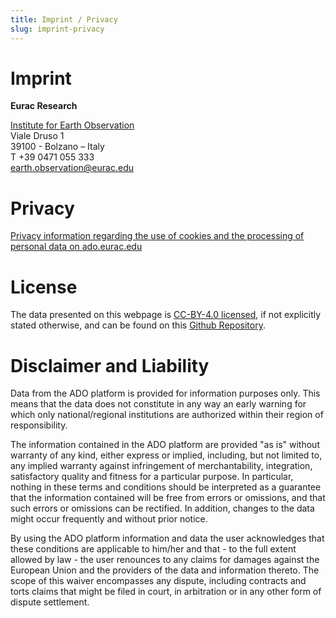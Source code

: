 ```yaml
---
title: Imprint / Privacy
slug: imprint-privacy
---
```


# Imprint
**Eurac Research**

[Institute for Earth Observation](https://www.eurac.edu/en/institutes-centers/institute-for-earth-observation)  
Viale Druso 1  
39100 - Bolzano – Italy  
T +39 0471 055 333  
earth.observation@eurac.edu  

# Privacy
[Privacy information regarding the use of cookies and the processing of personal data on ado.eurac.edu](https://www.eurac.edu/en/static/privacy-policy)

# License
The data presented on this webpage is [CC-BY-4.0 licensed](https://github.com/Eurac-Research/ado-data/blob/main/LICENSE.md), if not explicitly stated otherwise, and can be found on this [Github Repository](https://github.com/Eurac-Research/ado-data).

# Disclaimer and Liability
Data from the ADO platform is provided for information purposes only. This means that the data does not constitute in any way an early warning for which only national/regional institutions are authorized within their region of responsibility.

The information contained in the ADO platform are provided "as is" without warranty of any kind, either express or implied, including, but not limited to, any implied warranty against infringement of merchantability, integration, satisfactory quality and fitness for a particular purpose. In particular, nothing in these terms and conditions should be interpreted as a guarantee that the information contained will be free from errors or omissions, and that such errors or omissions can be rectified. In addition, changes to the data might occur frequently and without prior notice.

By  using  the ADO platform information and data the user acknowledges that these conditions are  applicable to  him/her and  that  - to the full extent allowed by law - the  user  renounces  to  any  claims for damages against the European Union and the providers of  the  data and information thereto. The scope of this waiver encompasses any dispute, including contracts and torts claims that might be filed in court, in arbitration or in any other form of dispute settlement.
